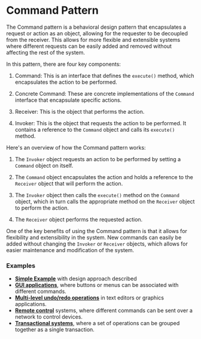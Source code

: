 
# Command Pattern

The Command pattern is a behavioral design pattern that encapsulates a request or action as an object, allowing for the requester to be decoupled from the receiver. This allows for more flexible and extensible systems where different requests can be easily added and removed without affecting the rest of the system.

In this pattern, there are four key components:

1.  Command: This is an interface that defines the `execute()` method, which encapsulates the action to be performed.

2.  Concrete Command: These are concrete implementations of the `Command` interface that encapsulate specific actions.

3.  Receiver: This is the object that performs the action.

4.  Invoker: This is the object that requests the action to be performed. It contains a reference to the `Command` object and calls its `execute()` method.


Here's an overview of how the Command pattern works:

1.  The `Invoker` object requests an action to be performed by setting a `Command` object on itself.

2.  The `Command` object encapsulates the action and holds a reference to the `Receiver` object that will perform the action.

3.  The `Invoker` object then calls the `execute()` method on the `Command` object, which in turn calls the appropriate method on the `Receiver` object to perform the action.

4.  The `Receiver` object performs the requested action.


One of the key benefits of using the Command pattern is that it allows for flexibility and extensibility in the system. New commands can easily be added without changing the `Invoker` or `Receiver` objects, which allows for easier maintenance and modification of the system.

### Examples

-   [**Simple Example**](https://github.com/havlli/DesignPatternsExamples/tree/master/src/main/java/behavioral/command/simpleexample) with design approach described
-   [**GUI applications**](https://github.com/havlli/DesignPatternsExamples/tree/master/src/main/java/behavioral/command/guiaplication), where buttons or menus can be associated with different commands.
-   [**Multi-level undo/redo operations**](https://github.com/havlli/DesignPatternsExamples/tree/master/src/main/java/behavioral/command/undoredooperations) in text editors or graphics applications.
-   [**Remote control**](https://github.com/havlli/DesignPatternsExamples/tree/master/src/main/java/behavioral/command/remotecontrol) systems, where different commands can be sent over a network to control devices.
-   [**Transactional systems**](https://github.com/havlli/DesignPatternsExamples/tree/master/src/main/java/behavioral/command/transactionalsystems), where a set of operations can be grouped together as a single transaction.